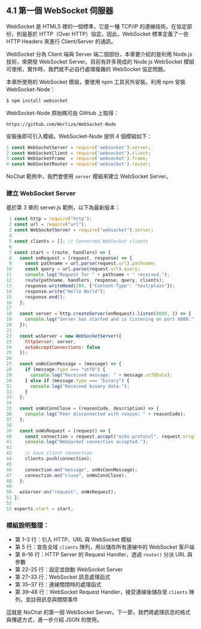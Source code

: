 ## 4.1 第一個 WebSocket 伺服器

WebSocket 是 HTML5 裡的一個標準，它是一種 TCP/IP 的連線技術。在協定部份，則是基於 HTTP（Over HTTP）協定。因此，WebSocket 標準定義了一些 HTTP Headers 來進行 Client/Server 的通訊。

WebSocket 分為 Client 端與 Server 端二個部份，本章要介紹的是利用 Node.js 技術，來開發 WebSocket Server。目前有許多現成的 Node.js WebSocket 模組可使用，實作時，我們就不必自行處理複雜的 WebSocket 協定問題。

本章所使用的 WebSocket 模組，要使用 npm 工具另外安裝。利用 npm 安裝 WebSocket-Node：

```bash
$ npm install websocket
```

WebSocket-Node 原始碼可由 GitHub 上取得：

```
https://github.com/Worlize/WebSocket-Node
```

安裝後即可引入模組。WebSocket-Node 提供 4 個模組如下：

```javascript
1 const WebSocketServer = require('websocket').server;
2 const WebSocketClient = require('websocket').client;
3 const WebSocketFrame  = require('websocket').frame;
4 const WebSocketRouter = require('websocket').router;
```

NoChat 範例中，我們會使用 `server` 模組來建立 WebSocket Server。

### 建立 WebSocket Server

基於第 3 章的 server.js 範例，以下為最新版本：

```javascript
 1 const http = require("http");
 2 const url = require("url");
 3 const WebSocketServer = require("websocket").server;
 4 
 5 const clients = []; // Connected WebSocket clients
 6 
 7 const start = (route, handlers) => {
 8   const onRequest = (request, response) => {
 9     const pathname = url.parse(request.url).pathname;
10     const query = url.parse(request.url).query;
11     console.log("Request for " + pathname + " received.");
12     route(pathname, handlers, response, query, clients);
13     response.writeHead(200, {"Content-Type": "text/plain"});
14     response.write("Hello World");
15     response.end();
16   };
17 
18   const server = http.createServer(onRequest).listen(8080, () => {
19     console.log("Server has started and is listening on port 8080.");
20   });
21 
22   const wsServer = new WebSocketServer({
23     httpServer: server,
24     autoAcceptConnections: false
25   });
26 
27   const onWsConnMessage = (message) => {
28     if (message.type === "utf8") {
29       console.log("Received message: " + message.utf8Data);
30     } else if (message.type === "binary") {
31       console.log("Received binary data.");
32     }
33   };
34 
35   const onWsConnClose = (reasonCode, description) => {
36     console.log("Peer disconnected with reason: " + reasonCode);
37   };
38 
39   const onWsRequest = (request) => {
40     const connection = request.accept("echo-protocol", request.origin);
41     console.log("WebSocket connection accepted.");
42 
43     // Save client connection
44     clients.push(connection);
45 
46     connection.on("message", onWsConnMessage);
47     connection.on("close", onWsConnClose);
48   };
49 
50   wsServer.on("request", onWsRequest);
51 };
52 
53 exports.start = start;
```

### 模組說明整理：

* 第 1–3 行：引入 HTTP、URL 與 WebSocket 模組
* 第 5 行：宣告全域 `clients` 陣列，用以儲存所有連線中的 WebSocket 客戶端
* 第 8–16 行：HTTP Server 的 Request Handler，透過 `route()` 分派 URL 與參數
* 第 22–25 行：設定並啟動 WebSocket Server
* 第 27–33 行：WebSocket 訊息處理函式
* 第 35–37 行：連線關閉時的處理函式
* 第 39–48 行：WebSocket Request Handler，接受連線後儲存至 `clients` 陣列，並註冊訊息與關閉事件

這就是 NoChat 的第一個 WebSocket Server。下一節，我們將處理訊息的格式與傳遞方式，進一步介紹 JSON 的使用。
